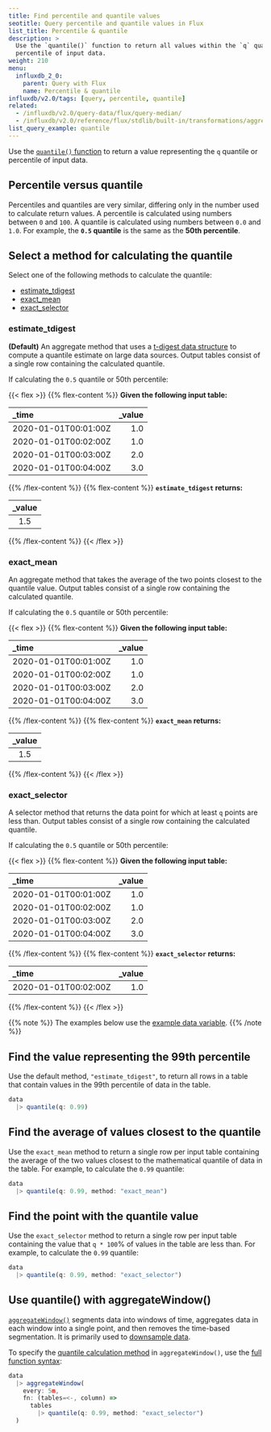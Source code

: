 ```yaml
---
title: Find percentile and quantile values
seotitle: Query percentile and quantile values in Flux
list_title: Percentile & quantile
description: >
  Use the `quantile()` function to return all values within the `q` quantile or
  percentile of input data.
weight: 210
menu:
  influxdb_2_0:
    parent: Query with Flux
    name: Percentile & quantile
influxdb/v2.0/tags: [query, percentile, quantile]
related:
  - /influxdb/v2.0/query-data/flux/query-median/
  - /influxdb/v2.0/reference/flux/stdlib/built-in/transformations/aggregates/quantile/
list_query_example: quantile
---
```


Use the [`quantile()` function](/influxdb/v2.0/reference/flux/stdlib/built-in/transformations/aggregates/quantile/)
to return a value representing the `q` quantile or percentile of input data.

## Percentile versus quantile
Percentiles and quantiles are very similar, differing only in the number used to calculate return values.
A percentile is calculated using numbers between `0` and `100`.
A quantile is calculated using numbers between `0.0` and `1.0`.
For example, the **`0.5` quantile** is the same as the **50th percentile**.

## Select a method for calculating the quantile
Select one of the following methods to calculate the quantile:

- [estimate_tdigest](#estimate_tdigest)
- [exact_mean](#exact_mean)
- [exact_selector](#exact_selector)

### estimate_tdigest
**(Default)** An aggregate method that uses a [t-digest data structure](https://github.com/tdunning/t-digest)
to compute a quantile estimate on large data sources.
Output tables consist of a single row containing the calculated quantile.

If calculating the `0.5` quantile or 50th percentile:

{{< flex >}}
{{% flex-content %}}
**Given the following input table:**

| _time                | _value |
|:-----                | ------:|
| 2020-01-01T00:01:00Z | 1.0    |
| 2020-01-01T00:02:00Z | 1.0    |
| 2020-01-01T00:03:00Z | 2.0    |
| 2020-01-01T00:04:00Z | 3.0    |
{{% /flex-content %}}
{{% flex-content %}}
**`estimate_tdigest` returns:**

| _value |
|:------:|
| 1.5    |
{{% /flex-content %}}
{{< /flex >}}

### exact_mean
An aggregate method that takes the average of the two points closest to the quantile value.
Output tables consist of a single row containing the calculated quantile.

If calculating the `0.5` quantile or 50th percentile:

{{< flex >}}
{{% flex-content %}}
**Given the following input table:**

| _time                | _value |
|:-----                | ------:|
| 2020-01-01T00:01:00Z | 1.0    |
| 2020-01-01T00:02:00Z | 1.0    |
| 2020-01-01T00:03:00Z | 2.0    |
| 2020-01-01T00:04:00Z | 3.0    |
{{% /flex-content %}}
{{% flex-content %}}
**`exact_mean` returns:**

| _value |
|:------:|
| 1.5    |
{{% /flex-content %}}
{{< /flex >}}

### exact_selector
A selector method that returns the data point for which at least `q` points are less than.
Output tables consist of a single row containing the calculated quantile.

If calculating the `0.5` quantile or 50th percentile:

{{< flex >}}
{{% flex-content %}}
**Given the following input table:**

| _time                | _value |
|:-----                | ------:|
| 2020-01-01T00:01:00Z | 1.0    |
| 2020-01-01T00:02:00Z | 1.0    |
| 2020-01-01T00:03:00Z | 2.0    |
| 2020-01-01T00:04:00Z | 3.0    |
{{% /flex-content %}}
{{% flex-content %}}
**`exact_selector` returns:**

| _time                | _value |
|:-----                | ------:|
| 2020-01-01T00:02:00Z | 1.0    |
{{% /flex-content %}}
{{< /flex >}}

{{% note %}}
The examples below use the [example data variable](/influxdb/v2.0/query-data/flux/#example-data-variable).
{{% /note %}}

## Find the value representing the 99th percentile
Use the default method, `"estimate_tdigest"`, to return all rows in a table that
contain values in the 99th percentile of data in the table.

```js
data
  |> quantile(q: 0.99)
```

## Find the average of values closest to the quantile
Use the `exact_mean` method to return a single row per input table containing the
average of the two values closest to the mathematical quantile of data in the table.
For example, to calculate the `0.99` quantile:

```js
data
  |> quantile(q: 0.99, method: "exact_mean")
```

## Find the point with the quantile value
Use the `exact_selector` method to return a single row per input table containing the
value that `q * 100`% of values in the table are less than.
For example, to calculate the `0.99` quantile:

```js
data
  |> quantile(q: 0.99, method: "exact_selector")
```

## Use quantile() with aggregateWindow()
[`aggregateWindow()`](/influxdb/v2.0/reference/flux/stdlib/built-in/transformations/aggregates/aggregatewindow/)
segments data into windows of time, aggregates data in each window into a single
point, and then removes the time-based segmentation.
It is primarily used to [downsample data](/influxdb/v2.0/process-data/common-tasks/downsample-data/).

To specify the [quantile calculation method](#select-a-method-for-calculating-the-quantile) in
`aggregateWindow()`, use the [full function syntax](/influxdb/v2.0/reference/flux/stdlib/built-in/transformations/aggregates/aggregatewindow/#specify-parameters-of-the-aggregate-function):

```js
data
  |> aggregateWindow(
    every: 5m,
    fn: (tables=<-, column) =>
      tables
        |> quantile(q: 0.99, method: "exact_selector")
  )
```
